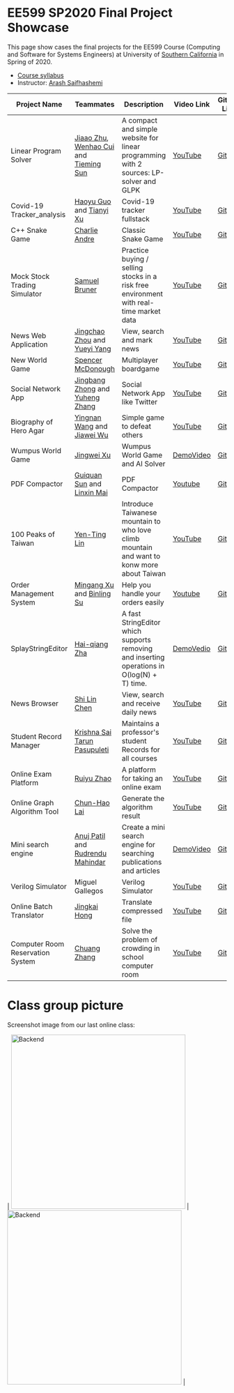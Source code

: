 # EE599 SP2020 Final Project Showcase

This page show cases the final projects for the EE599 Course (Computing and Software for Systems Engineers) at University of [Southern California](http://usc.edu/) in Spring of 2020.

- [Course syllabus](https://raw.githubusercontent.com/ourarash/EE599_SP2020_Final_Project/master/syllabus.pdf)
- Instructor: [Arash Saifhashemi](https://www.linkedin.com/in/ourarash/) 

|Project Name| Teammates | Description |Video Link|Github Link|
| --- | --- | --- | --- | --- |
|Linear Program Solver | [Jiaao Zhu](https://www.linkedin.com/in/jiaao-zhu-553145195/), [Wenhao Cui](https://www.linkedin.com/in/wenhao-cui-066b4a175/) and [Tieming Sun](https://www.linkedin.com/in/tieming-sun-144272128/) |A compact and simple website for linear programming with 2 sources: LP-solver and GLPK| [YouTube](https://youtu.be/nOh51QsuuGI)|[Github](https://github.com/suntietie/LinearProgram_Solver) |
| Covid-19 Tracker_analysis | [Haoyu Guo](https://www.linkedin.com/in/haoyu-guo-9a4768179/) and [Tianyi Xu](https://www.linkedin.com/in/%E5%A4%A9%E7%BE%BF-%E5%BE%90-83a272194/) | Covid-19 tracker fullstack | [YouTube](https://www.youtube.com/watch?v=HiZ4z87VUSY&t=64s)|[Github](https://github.com/guohaoyu110/COVID-19_tracker_analysis) |
| C++ Snake Game | [Charlie Andre](https://www.linkedin.com/in/charlie-andre-748b5197/) | Classic Snake Game | [YouTube](https://www.youtube.com/watch?v=q1sGrCArmp4) | [Github](https://github.com/candre97/Snake) |
| Mock Stock Trading Simulator | [Samuel Bruner](https://www.linkedin.com/in/samuelbruner/) | Practice buying / selling stocks in a risk free environment with real-time market data | [YouTube](https://youtu.be/WHd30ijnD-U) | [Github](https://github.com/brunersj/EE599_Project) |
| News Web Application | [Jingchao Zhou](https://www.linkedin.com/in/jingchao-zhou-a0b09a198/) and [Yueyi Yang](https://www.linkedin.com/in/%E6%9C%88%E4%BB%AA-%E6%9D%A8-4b0302193/) | View, search and mark news | [YouTube](https://www.youtube.com/watch?v=oOPrbqfKE9Y&t=127s)|[Github](https://github.com/JingchaoZhou/Web-News-Project) |
| New World Game | [Spencer McDonough](https://www.linkedin.com/in/spencer-mcdonough/) | Multiplayer boardgame | [YouTube](https://youtu.be/OT_Ji8IMt7c)|[Github](https://github.com/smcd253/new-world) |
| Social Network App | [Jingbang Zhong](https://www.linkedin.com/in/jingbanz/) and [Yuheng Zhang](https://www.linkedin.com/in/yuheng-zhang-176b9a197) | Social Network App like Twitter  | [YouTube](https://youtu.be/xT4uTTYC0Bk)|[Github](https://github.com/Yuheng-Zhang/Social-Network-App) |
| Biography of Hero Agar | [Yingnan Wang](https://www.linkedin.com/in/yingnan-wang-649687148/) and [Jiawei Wu](https://www.linkedin.com/in/jiawei-wu-ba851514a/) | Simple game to defeat others | [YouTube](https://www.youtube.com/watch?v=DdsqrOJ5ep0&feature=youtu.be) | [Github](https://github.com/YingnanWang-Ray/EE599_Final_Project.git) |
| Wumpus World Game | [Jingwei Xu](https://www.linkedin.com/in/jingwei-xu-b323a0142/) | Wumpus World Game and AI Solver | [DemoVideo](https://drive.google.com/file/d/16nJCve9l4DEpJHcx8u0dtHy43jjoZFYl/view?usp=sharing) | [Github](https://github.com/jingweixu3/wumpus_sv) | 
| PDF Compactor | [Guiquan Sun](https://www.linkedin.com/in/guiquan-sun-441399181/) and [Linxin Mai](https://www.linkedin.com/in/linxin-mai/) | PDF Compactor | [Youtube](https://www.youtube.com/watch?v=6Zd7mUN6C9A&feature=youtu.be) | [Github](https://github.com/guiquansun/PDF-Compactor) |
|100 Peaks of Taiwan|[Yen-Ting Lin](linkedin.com/in/yen-ting-lin-8b2571159)| Introduce Taiwanese mountain to who love climb mountain and want to konw more about Taiwan|[YouTube](https://www.youtube.com/watch?v=_F54roA_pxI&feature=youtu.be)|[Github](https://github.com/linyenting365/100PeaksOfTaiwan)|
| Order Management System | [Mingang Xu](https://www.linkedin.com/in/mingang-xu-330246159/) and [Binling Su](https://www.linkedin.com/in/binling-su-0281b0191/) | Help you handle your orders easily | [Youtube](https://www.youtube.com/watch?v=KWPD5X_TJEg) | [Github](https://github.com/Rothaxe/my_order_system) |
|SplayStringEditor|[Hai-qiang Zha](https://www.linkedin.com/in/haiqiang-zha-b04169ab/)| A fast StringEditor which supports removing and inserting operations in O(log(N) + T) time.|[DemoVedio](https://drive.google.com/open?id=1_2dbQ1lbmMQBpxbphpiCMT_cMbfsLvzh)|[Github](https://github.com/SnowmanCharles/string-editor-splay-rope.git)|
| News Browser | [Shi Lin Chen](https://www.linkedin.com/in/shi-lin-ben-chen-98669a16b/) | View, search and receive daily news | [YouTube](https://www.youtube.com/watch?v=bYj5a5SZ_Xs) | [Github](https://github.com/linchen1010/News-Browser) | 
| Student Record Manager | [Krishna Sai Tarun Pasupuleti](https://www.linkedin.com/in/krishnasaitarun/) | Maintains a professor's student Records for all courses | [YouTube](https://youtu.be/HfpnjfPqqt0)|[Github](https://github.com/KrishnaSaiTarun/StudentRecordManager) |
|Online Exam Platform|[Ruiyu Zhao](https://www.linkedin.com/in/ruiyu-zhao-358291192/)| A platform for taking an online exam |[YouTube](https://youtu.be/YQE-6n_fArc)|[Github](https://github.com/ruiyuzha/online-exam-project)|
|Online Graph Algorithm Tool|[Chun-Hao Lai](https://www.linkedin.com/in/chun-hao-lai-11324a192/)| Generate the algorithm result|[YouTube](https://youtu.be/qIWJfyt2Sog)|[Github](https://github.com/ja841014/EE599_Project.git)|
|Mini search engine|[Anuj Patil](https://www.linkedin.com/in/anuj-patil/) and [Rudrendu Mahindar](https://www.linkedin.com/in/rudrendu-mahindar/)| Create a mini search engine for searching publications and articles|[DemoVideo](https://drive.google.com/open?id=1Uo7F7tYOvzvR2rNhliaYocJNr7lWBjb7)|[Github](https://github.com/anujp10/qt_search_engine)|
|Verilog Simulator|Miguel Gallegos|Verilog Simulator|[YouTube](https://youtu.be/r3UO0o8gHs0)|[Github](https://github.com/Mgalleg/VerilogSimulator)|
| Online Batch Translator | [Jingkai Hong](https://www.linkedin.com/in/jingkai-hong-08a25a1a9/) | Translate compressed file | [YouTube](https://youtu.be/Y8fFQSEkSaY)|[Github](https://github.com/jingkaih/EE599Proj.git) |
| Computer Room Reservation System | [Chuang Zhang](https://www.linkedin.com/feed/) | Solve the problem of crowding in school computer room | [YouTube](https://www.youtube.com/watch?v=xHUA8okXR1c)|[Github](https://github.com/zhang929292/599proj) |


# Class group picture

Screenshot image from our last online class:

| <img alt="Backend" src="https://raw.githubusercontent.com/ourarash/EE599_SP2020_Final_Project/master/lastClass1.png" width="400">
| <img alt="Backend" src="https://raw.githubusercontent.com/ourarash/EE599_SP2020_Final_Project/master/lastClass2.png" width="400"> |


